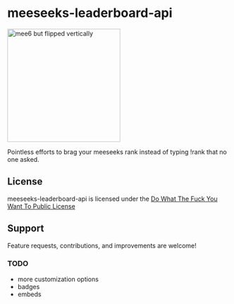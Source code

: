 # meeseeks-leaderboard-api
<img src="https://gdjkhp.github.io/img/mee6.png" width=256 title="mee6 but flipped vertically">

Pointless efforts to brag your meeseeks rank instead of typing !rank that no one asked.

## License
meeseeks-leaderboard-api is licensed under the [Do What The Fuck You Want To Public License](http://www.wtfpl.net)

## Support
Feature requests, contributions, and improvements are welcome!
### TODO
* more customization options
* badges
* embeds